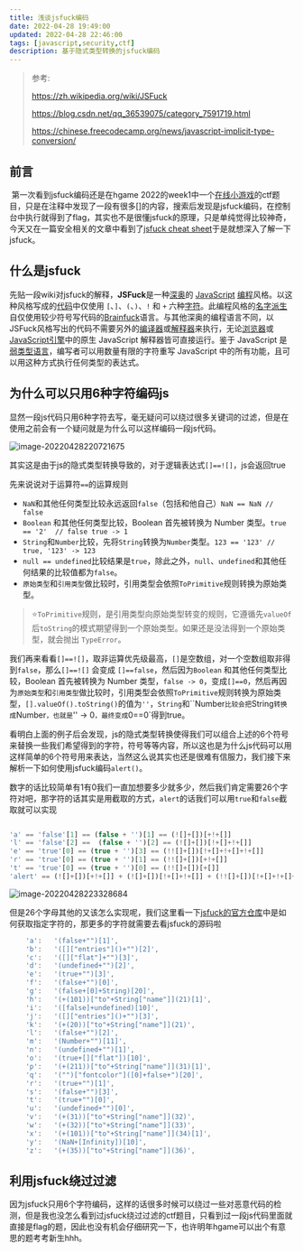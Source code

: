 ```yaml
---
title: 浅谈jsfuck编码
date: 2022-04-28 19:49:00
updated: 2022-04-28 22:46:00
tags: [javascript,security,ctf]
description: 基于隐式类型转换的jsfuck编码
---
```


>参考:
>
>https://zh.wikipedia.org/wiki/JSFuck
>
>https://blog.csdn.net/qq_36539075/category_7591719.html
>
>https://chinese.freecodecamp.org/news/javascript-implicit-type-conversion/

## 前言

​		第一次看到jsfuck编码还是在hgame 2022的week1中一个[在线小游戏](https://ek1ng.com/HGAME%202022%20week1%20writeup.html#Tetris-plus)的ctf题目，只是在注释中发现了一段有很多[]的内容，搜索后发现是jsfuck编码，在控制台中执行就得到了flag，其实也不是很懂jsfuck的原理，只是单纯觉得比较神奇，今天又在一篇安全相关的文章中看到了[jsfuck cheat sheet](https://websec.readthedocs.io/zh/latest/language/javascript/jsfuck.html)于是就想深入了解一下jsfuck。

## 什么是jsfuck

先贴一段wiki对jsfuck的解释，**JSFuck**是一种[深奥](https://zh.wikipedia.org/wiki/深奥的编程语言)的 [JavaScript](https://zh.wikipedia.org/wiki/JavaScript) [编程](https://zh.wikipedia.org/wiki/编程)风格。以这种风格写成的[代码](https://zh.wikipedia.org/wiki/代码)中仅使用 `[`、`]`、`(`、`)`、`!` 和 `+` 六种[字符](https://zh.wikipedia.org/wiki/字符)。此编程风格的[名字](https://zh.wikipedia.org/wiki/名字)[派生](https://zh.wikipedia.org/wiki/衍生)自仅使用较少符号写代码的[Brainfuck](https://zh.wikipedia.org/wiki/Brainfuck)语言。与其他深奥的编程语言不同，以JSFuck风格写出的代码不需要另外的[编译器](https://zh.wikipedia.org/wiki/编译器)或[解释器](https://zh.wikipedia.org/wiki/解释器)来执行，无论[浏览器](https://zh.wikipedia.org/wiki/浏览器)或[JavaScript引擎](https://zh.wikipedia.org/wiki/JavaScript引擎)中的原生 JavaScript 解释器皆可直接运行。鉴于 JavaScript 是[弱类型语言](https://zh.wikipedia.org/wiki/強弱型別)，编写者可以用数量有限的字符重写 JavaScript 中的所有功能，且可以用这种方式执行任何类型的表达式。

## 为什么可以只用6种字符编码js

显然一段js代码只用6种字符去写，毫无疑问可以绕过很多关键词的过滤，但是在使用之前会有一个疑问就是为什么可以这样编码一段js代码。

![image-20220428220721675](https://ek1ng-typora.oss-cn-hangzhou.aliyuncs.com/img/image-20220428220721675.png)

其实这是由于js的隐式类型转换导致的，对于逻辑表达式`[]==![]`，js会返回true

先来说说对于运算符`==`的运算规则

- `NaN`和其他任何类型比较永远返回`false`（包括和他自己）`NaN == NaN // false`
- `Boolean` 和其他任何类型比较，Boolean 首先被转换为 Number 类型。`true == '2'  // false true -> 1`
- `String`和`Number`比较，先将`String`转换为`Number`类型。`123 == '123' // true, '123' -> 123`
- `null == undefined`比较结果是`true`，除此之外，`null`、`undefined`和其他任何结果的比较值都为`false`。
- `原始类型`和`引用类型`做比较时，引用类型会依照`ToPrimitive`规则转换为原始类型。

>⭐️`ToPrimitive`规则，是引用类型向原始类型转变的规则，它遵循先`valueOf`后`toString`的模式期望得到一个原始类型。如果还是没法得到一个原始类型，就会抛出 `TypeError`。

我们再来看看`[]==![]`，取非运算优先级最高，`[]`是空数组，对一个空数组取非得到`false`，那么`[]==![]` 会变成 `[]==false`，然后因为`Boolean` 和其他任何类型比较，Boolean 首先被转换为 Number 类型，`false -> 0`，变成`[]==0`，然后再因为`原始类型`和`引用类型`做比较时，引用类型会依照`ToPrimitive`规则转换为原始类型，`[].valueOf().toString()`的值为`''`，`String`和``Number`比较会把`String`转换成`Number`，也就是`'' -> 0`，最终变成`0==0`得到true。

看明白上面的例子后会发现，js的隐式类型转换使得我们可以组合上述的6个符号来替换一些我们希望得到的字符，符号等等内容，所以这也是为什么js代码可以用这样简单的6个符号用来表达，当然这么说其实也还是很难有信服力，我们接下来解析一下如何使用jsfuck编码`alert()`。

数字的话比较简单有1有0我们一直加想要多少就多少，然后我们肯定需要26个字符对吧，那字符的话其实是用截取的方式，`alert`的话我们可以用`true`和`false`截取就可以实现

```js

'a' == 'false'[1] == (false + '')[1] == (![]+[])[+!+[]]
'l' == 'false'[2] ==  (false + '')[2] == (![]+[])[!+[]+!+[]]
'e' == 'true'[0] == (true + '')[3] == (!![]+[])[!+[]+!+[]+!+[]]
'r' == 'true'[0] == (true + '')[1] == (!![]+[])[+!+[]] 
't' == 'true'[0] == (true + '')[0] == (!![]+[])[+[]]
'alert' == (![]+[])[+!+[]] + (![]+[])[!+[]+!+[]] + (!![]+[])[!+[]+!+[]+!+[]] + (!![]+[])[+!+[]] + (!![]+[])[+[]]
```

![image-20220428223328684](https://ek1ng-typora.oss-cn-hangzhou.aliyuncs.com/img/image-20220428223328684.png)



但是26个字母其他的又该怎么实现呢，我们这里看一下[jsfuck的官方仓库](https://github.com/aemkei/jsfuck/blob/master/jsfuck.js)中是如何获取指定字符的，那更多的字符就需要去看jsfuck的源码啦

```javascript
    'a':   '(false+"")[1]',
    'b':   '([]["entries"]()+"")[2]',
    'c':   '([]["flat"]+"")[3]',
    'd':   '(undefined+"")[2]',
    'e':   '(true+"")[3]',
    'f':   '(false+"")[0]',
    'g':   '(false+[0]+String)[20]',
    'h':   '(+(101))["to"+String["name"]](21)[1]',
    'i':   '([false]+undefined)[10]',
    'j':   '([]["entries"]()+"")[3]',
    'k':   '(+(20))["to"+String["name"]](21)',
    'l':   '(false+"")[2]',
    'm':   '(Number+"")[11]',
    'n':   '(undefined+"")[1]',
    'o':   '(true+[]["flat"])[10]',
    'p':   '(+(211))["to"+String["name"]](31)[1]',
    'q':   '("")["fontcolor"]([0]+false+")[20]',
    'r':   '(true+"")[1]',
    's':   '(false+"")[3]',
    't':   '(true+"")[0]',
    'u':   '(undefined+"")[0]',
    'v':   '(+(31))["to"+String["name"]](32)',
    'w':   '(+(32))["to"+String["name"]](33)',
    'x':   '(+(101))["to"+String["name"]](34)[1]',
    'y':   '(NaN+[Infinity])[10]',
    'z':   '(+(35))["to"+String["name"]](36)',

```

## 利用jsfuck绕过过滤

因为jsfuck只用6个字符编码，这样的话很多时候可以绕过一些对恶意代码的检测，但是我也没怎么看到过jsfuck绕过过滤的ctf题目，只看到过一段js代码里面就直接是flag的题，因此也没有机会仔细研究一下，也许明年hgame可以出个有意思的题考考新生hhh。
